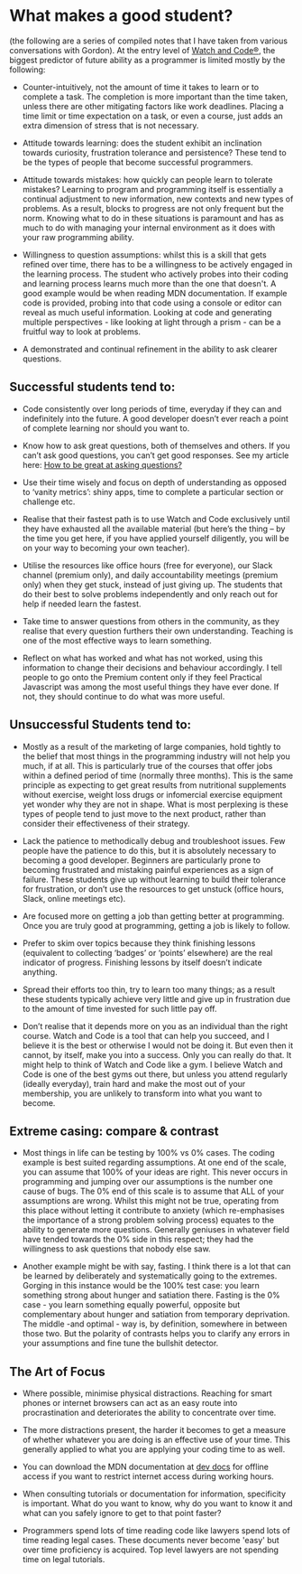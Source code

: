 # What makes a good student?
(the following are a series of compiled notes that I have taken from various conversations with Gordon).
At the entry level of [Watch and Code®](https://www.watchandcode.com), the biggest predictor of future ability as a programmer is limited mostly by the following:

- Counter-intuitively, not the amount of time it takes to learn or to complete a task. The completion is more important than the time taken, unless there are other mitigating factors like work deadlines. Placing a time limit or time expectation on a task, or even a course, just adds an extra dimension of stress that is not necessary.

- Attitude towards learning: does the student exhibit an inclination towards curiosity, frustration tolerance and persistence? These tend to be the types of people that become successful programmers.

- Attitude towards mistakes: how quickly can people learn to tolerate mistakes? Learning to program and programming itself is essentially a continual adjustment to new information, new contexts and new types of problems. As a result, blocks to progress are not only frequent but the norm. Knowing what to do in these situations is paramount and has as much to do with managing your internal environment as it does with your raw programming ability.

- Willingness to question assumptions: whilst this is a skill that gets refined over time, there has to be a willingness to be actively engaged in the learning process. The student who actively probes into their coding and learning process learns much more than the one that doesn't. A good example would be when reading MDN documentation. If example code is provided, probing into that code using a console or editor can reveal as much useful information. Looking at code and generating multiple perspectives - like looking at light through a prism - can be a fruitful way to look at problems.

- A demonstrated and continual refinement in the ability to ask clearer questions.

## Successful students tend to:

- Code consistently over long periods of time, everyday if they can and indefinitely into the future. A good developer doesn’t ever reach a point of complete learning nor should you want to.

- Know how to ask great questions, both of themselves and others. If you can’t ask good questions, you can’t get good responses. See my article here: [How to be great at asking questions?](https://medium.com/@gordon_zhu/how-to-be-great-at-asking-questions-e37be04d0603)

- Use their time wisely and focus on depth of understanding as opposed to ‘vanity metrics’: shiny apps, time to complete a particular section or challenge etc.

- Realise that their fastest path is to use Watch and Code exclusively until they have exhausted all the available material (but here’s the thing – by the time you get here, if you have applied yourself diligently, you will be on your way to becoming your own teacher).

- Utilise the resources like office hours (free for everyone), our Slack channel (premium only), and daily accountability meetings (premium only) when they get stuck, instead of just giving up. The students that do their best to solve problems independently and only reach out for help if needed learn the fastest.

- Take time to answer questions from others in the community, as they realise that every question furthers their own understanding. Teaching is one of the most effective ways to learn something.

- Reflect on what has worked and what has not worked, using this information to change their decisions and behaviour accordingly. I tell people to go onto the Premium content only if they feel Practical Javascript was among the most useful things they have ever done. If not, they should continue to do what was more useful.

## Unsuccessful Students tend to:

- Mostly as a result of the marketing of large companies, hold tightly to the belief that most things in the programming industry will not help you much, if at all. This is particularly true of the courses that offer jobs within a defined period of time (normally three months). This is the same principle as expecting to get great results from nutritional supplements without exercise, weight loss drugs or infomercial exercise equipment yet wonder why they are not in shape. What is most perplexing is these types of people tend to just move to the next product, rather than consider their effectiveness of their strategy.

- Lack the patience to methodically debug and troubleshoot issues. Few people have the patience to do this, but it is absolutely necessary to becoming a good developer. Beginners are particularly prone to becoming frustrated and mistaking painful experiences as a sign of failure. These students give up without learning to build their tolerance for frustration, or don’t use the resources to get unstuck (office hours, Slack, online meetings etc).

- Are focused more on getting a job than getting better at programming. Once you are truly good at programming, getting a job is likely to follow.

- Prefer to skim over topics because they think finishing lessons (equivalent to collecting ‘badges’ or ‘points’ elsewhere) are the real indicator of progress. Finishing lessons by itself doesn’t indicate anything.

- Spread their efforts too thin, try to learn too many things; as a result these students typically achieve very little and give up in frustration due to the amount of time invested for such little pay off.

- Don’t realise that it depends more on you as an individual than the right course. Watch and Code is a tool that can help you succeed, and I believe it is the best or otherwise I would not be doing it. But even then it cannot, by itself, make you into a success. Only you can really do that.
It might help to think of Watch and Code like a gym. I believe Watch and Code is one of the best gyms out there, but unless you attend regularly (ideally everyday), train hard and make the most out of your membership, you are unlikely to transform into what you want to become.

## Extreme casing: compare & contrast

- Most things in life can be testing by 100% vs 0% cases. The coding example is best suited regarding assumptions. At one end of the scale, you can assume that 100% of your ideas are right. This never occurs in programming and jumping over our assumptions is the number one cause of bugs. The 0% end of this scale is to assume that ALL of your assumptions are wrong. Whilst this might not be true, operating from this place without letting it contribute to anxiety (which re-emphasises the importance of a strong problem solving process) equates to the ability to generate more questions. Generally geniuses in whatever field have tended towards the 0% side in this respect; they had the willingness to ask questions that nobody else saw.

- Another example might be with say, fasting. I think there is a lot that can be learned by deliberately and systematically going to the extremes. Gorging in this instance would be the 100% test case: you learn something strong about hunger and satiation there. Fasting is the 0% case - you learn something equally powerful, opposite but complementary about hunger and satiation from temporary deprivation. The middle -and optimal - way is, by definition, somewhere in between those two. But the polarity of contrasts helps you to clarify any errors in your assumptions and fine tune the bullshit detector.

## The Art of Focus

- Where possible, minimise physical distractions. Reaching for smart phones or internet browsers can act as an easy route into procrastination and deteriorates the ability to concentrate over time.

- The more distractions present, the harder it becomes to get a measure of whether whatever you are doing is an effective use of your time. This generally applied to what you are applying your coding time to as well.

- You can download the MDN documentation at [dev docs](https://devdocs.io) for offline access if you want to restrict internet access during working hours.

- When consulting tutorials or documentation for information, specificity is important. What do you want to know, why do you want to know it and what can you safely ignore to get to that point faster?

- Programmers spend lots of time reading code like lawyers spend lots of time reading legal cases. These documents never become 'easy' but over time proficiency is acquired. Top level lawyers are not spending time on legal tutorials.
